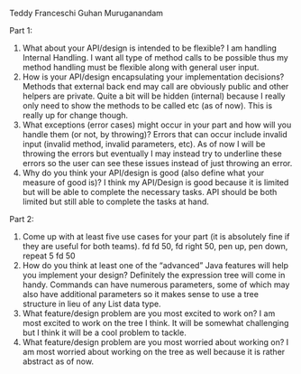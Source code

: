 Teddy Franceschi 
Guhan Muruganandam

Part 1: 
1. What about your API/design is intended to be flexible? 
I am handling Internal Handling. I want all type of method calls to be possible thus my method handling must be flexible along with general user input. 
2. How is your API/design encapsulating your implementation decisions? 
Methods that external back end may call are obviously public and other helpers are private. Quite a bit will be hidden (internal) because I really only need to show the methods to be called etc (as of now). This is really up for change though. 
3. What exceptions (error cases) might occur in your part and how will you handle them (or not, by throwing)? 
Errors that can occur include invalid input (invalid method, invalid parameters, etc). As of now I will be throwing the errors but eventually I may instead try to underline these errors so the user can see these issues instead of just throwing an error. 
4. Why do you think your API/design is good (also define what your measure of good is)? 
I think my API/Design is good because it is limited but will be able to complete the necessary tasks. API should be both limited but still able to complete the tasks at hand.

Part 2: 
1. Come up with at least five use cases for your part (it is absolutely fine if they are useful for both teams). 
fd fd 50, fd right 50, pen up, pen down, repeat 5 fd 50 
2. How do you think at least one of the “advanced” Java features will help you implement your design? 
Definitely the expression tree will come in handy. Commands can have numerous parameters, some of which may also have additional parameters so it makes sense to use a tree structure in lieu of any List data type. 
3. What feature/design problem are you most excited to work on? 
I am most excited to work on the tree I think. It will be somewhat challenging but I think it will be a cool problem to tackle. 
4. What feature/design problem are you most worried about working on? 
I am most worried about working on the tree as well because it is rather abstract as of now.